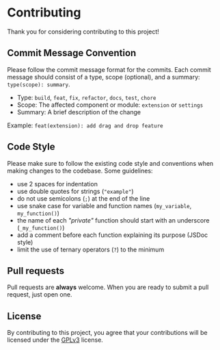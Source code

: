 # Contributing

Thank you for considering contributing to this project!

## Commit Message Convention

Please follow the commit message format for the commits. Each commit message should consist of a type, scope (optional), and a summary: `type(scope): summary`.

- Type: `build`, `feat`, `fix`, `refactor`, `docs`, `test`, `chore`
- Scope: The affected component or module: `extension` or `settings`
- Summary: A brief description of the change

Example: `feat(extension): add drag and drop feature`

## Code Style

Please make sure to follow the existing code style and conventions when making changes to the codebase. Some guidelines:

- use 2 spaces for indentation
- use double quotes for strings (`"example"`)
- do not use semicolons (`;`) at the end of the line
- use snake case for variable and function names (`my_variable`, `my_function()`)
- the name of each _"private"_ function should start with an underscore (`_my_function()`)
- add a comment before each function explaining its purpose (JSDoc style)
- limit the use of ternary operators (`?`) to the minimum

## Pull requests

Pull requests are **always** welcome. When you are ready to submit a pull request, just open one.

## License

By contributing to this project, you agree that your contributions will be licensed under the [GPLv3](LICENSE) license.

